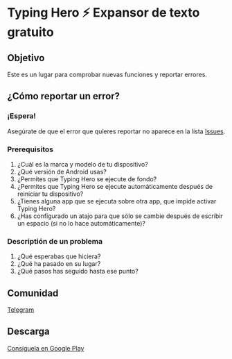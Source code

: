 # Typing Hero ⚡ Expansor de texto gratuito

## Objetivo

Este es un lugar para comprobar nuevas funciones y reportar errores.

## ¿Cómo reportar un error?

### ¡Espera!
Asegúrate de que el error que quieres reportar no aparece en la lista [Issues](https://github.com/sensen/typing-hero/issues).

### Prerequisitos
1. ¿Cuál es la marca y modelo de tu dispositivo?
2. ¿Qué versión de Android usas?
3. ¿Permites que Typing Hero se ejecute de fondo?
4. ¿Permites que Typing Hero se ejecute automáticamente después de reiniciar tu dispositivo?
5. ¿Tienes alguna app que se ejecuta sobre otra app, que impide activar Typing Hero?
6. ¿Has configurado un atajo para que sólo se cambie después de escribir un espacio (si no lo hace automáticamente)?

### Descriptión de un problema
1. ¿Qué esperabas que hiciera?
2. ¿Qué ha pasado en su lugar?
3. ¿Qué pasos has seguido hasta ese punto?

## Comunidad

[Telegram](http://t.me/typinghero)

## Descarga

[Consíguela en Google Play](https://play.google.com/store/apps/details?id=sen.typinghero&utm_source=github&pcampaignid=MKT-Other-global-all-co-prtnr-py-PartBadge-Mar2515-1)
